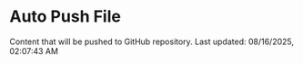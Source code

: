 # Auto Push File

Content that will be pushed to GitHub repository.
Last updated: 08/16/2025, 02:07:43 AM